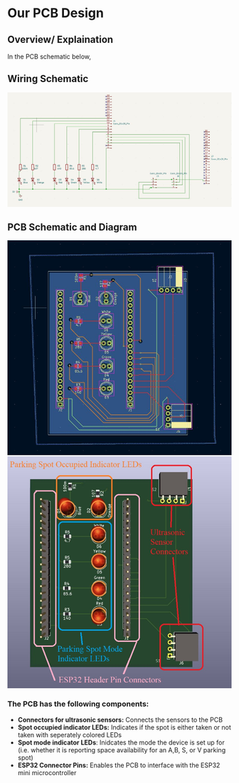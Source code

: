 # Our PCB Design

## Overview/ Explaination
In the PCB schematic below, 

## Wiring Schematic
![Wiring_Schematic](source/wiring.JPG)



## PCB Schematic and Diagram

![PCB_Diagram](source/pcb_schematic.JPG)
![PCB_Model](source/pcb_model.JPG)

### The PCB has the following components:
- **Connectors for ultrasonic sensors:** Connects the sensors to the PCB
- **Spot occupied indicator LEDs:** Indicates if the spot is either taken or not taken with seperately colored LEDs
- **Spot mode indicator LEDs**: Inidcates the mode the device is set up for (i.e. whether it is reporting space availability for an A,B, S, or V parking spot)
- **ESP32 Connector Pins:** Enables the PCB to interface with the ESP32 mini microcontroller
